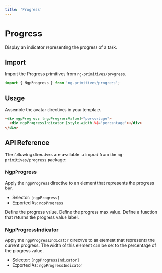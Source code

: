 ```yaml
---
title: 'Progress'
---
```


# Progress

Display an indicator representing the progress of a task.

<docs-example name="progress"></docs-example>

## Import

Import the Progress primitives from `ng-primitives/progress`.

```ts
import { NgpProgress } from 'ng-primitives/progress';
```

## Usage

Assemble the avatar directives in your template.

```html
<div ngpProgress [ngpProgressValue]="percentage">
  <div ngpProgressIndicator [style.width.%]="percentage"></div>
</div>
```

## API Reference

The following directives are available to import from the `ng-primitives/progress` package:

### NgpProgress

Apply the `ngpProgress` directive to an element that represents the progress bar.

- Selector: `[ngpProgress]`
- Exported As: `ngpProgress`

<response-field name="ngpProgressValue" type="number">
  Define the progress value.
</response-field>

<response-field name="ngpProgressMax" type="number" default="100">
  Define the progress max value.
</response-field>

<response-field name="ngpProgressValueLabel" type="(value: number, max: number) => string">
  Define a function that returns the progress value label.
</response-field>

### NgpProgressIndicator

Apply the `ngpProgressIndicator` directive to an element that represents the current progress.
The width of this element can be set to the percentage of the progress value.

- Selector: `[ngpProgressIndicator]`
- Exported As: `ngpProgressIndicator`
